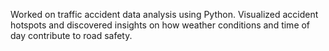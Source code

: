 Worked on traffic accident data analysis using Python. Visualized accident hotspots and discovered insights on how weather conditions and time of day contribute to road safety.
